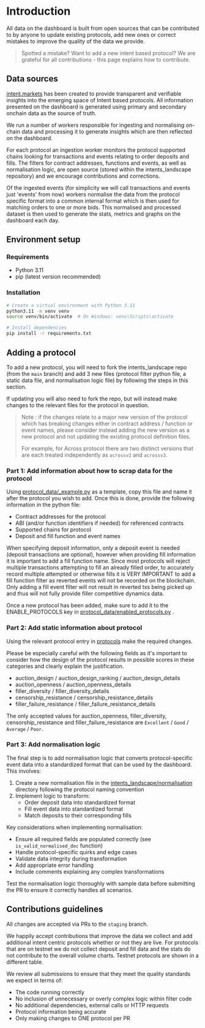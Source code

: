 # Introduction

All data on the dashboard is built from open sources that can be contributed to by anyone to update existing protocols, add new ones or correct mistakes to improve the quality of the data we provide.

> Spotted a mistake? Want to add a new intent based protocol? We are grateful for all contributions - this page explains how to contribute.

## Data sources

[intent.markets](https://intent.markets) has been created to provide transparent and verifiable insights into the emerging space of Intent based protocols. All information presented on the dashboard is generated using primary and secondary onchain data as the source of truth.

We run a number of workers responsible for ingesting and normalising on-chain data and processing it to generate insights which are then reflected on the dashboard.

For each protocol an ingestion worker monitors the protocol supported chains looking for transactions and events relating to order deposits and fills. The filters for contract addresses, functions and events, as well as normalisation logic, are open source (stored within the intents_landscape repository) and we encourage contributions and corrections.

Of the ingested events (for simplicity we will call transactions and events just 'events' from now) workers normalise the data from the protocol specific format into a common internal format which is then used for matching orders to one or more bids. This normalised and processed dataset is then used to generate the stats, metrics and graphs on the dashboard each day.

## Environment setup

### Requirements

- Python 3.11
- pip (latest version recommended)

### Installation

```bash
# Create a virtual environment with Python 3.11
python3.11 -m venv venv
source venv/bin/activate  # On Windows: venv\Scripts\activate

# Install dependencies
pip install -r requirements.txt
```

## Adding a protocol

To add a new protocol, you will need to fork the intents_landscape repo (from the `main` branch) and add 3 new files (protocol filter python file, a static data file, and normalisation logic file) by following the steps in this section.

If updating you will also need to fork the repo, but will instead make changes to the relevant files for the protocol in question.

> Note : if the changes relate to a major new version of the protocol which has breaking changes either in contract address / function or event names, please consider instead adding the new version as a new protocol and not updating the existing protocol definition files.
>
> For example, for Across protocol there are two distinct versions that are each treated independently as `acrossv2` and `acrossv3`.

### Part 1: Add information about how to scrap data for the protocol

Using [protocol_data/\_example.py](https://github.com/AneraLabs/intents_landscape/blob/main/protocol_data/_example.py) as a template, copy this file and name it after the protocol you wish to add. Once this is done, provide the following information in the python file:

- Contract addresses for the protocol
- ABI (and/or function identifiers if needed) for referenced contracts
- Supported chains for protocol
- Deposit and fill function and event names

When specifying deposit information, only a deposit event is needed (deposit transactions are optional), however when providing fill information it is important to add a fill function name. Since most protocols will reject multiple transactions attempting to fill an already filled order, to accurately record multiple attempted or otherwise fills it is VERY IMPORTANT to add a fill function filter as reverted events will not be recorded on the blockchain. Only adding a fill event filter will not result in reverted txs being picked up and thus will not fully provide filler competitive dynamics data.

Once a new protocol has been added, make sure to add it to the ENABLE_PROTOCOLS key in [protocol_data/enabled_protocols.py](https://github.com/AneraLabs/intents_landscape/blob/main/protocol_data/enabled_protocols.py) .

### Part 2: Add static information about protocol

Using the relevant protocol entry in [protocols](https://github.com/AneraLabs/intents_landscape/tree/main/protocols) make the required changes.

Please be especially careful with the following fields as it's important to consider how the design of the protocol results in possible scores in these categories and clearly explain the justification.

- auction_design / auction_design_ranking / auction_design_details
- auction_openness / auction_openness_details
- filler_diversity / filler_diversity_details
- censorship_resistance / censorship_resistance_details
- filler_failure_resistance / filler_failure_resistance_details

The only accepted values for auction_openness, filler_diversity, censorship_resistance and filler_failure_resistance are `Excellent` / `Good` / `Average` / `Poor`.

### Part 3: Add normalisation logic

The final step is to add normalisation logic that converts protocol-specific event data into a standardized format that can be used by the dashboard. This involves:

1. Create a new normalisation file in the [intents_landscape/normalisation](https://github.com/AneraLabs/intents_landscape/tree/main/normalisation) directory following the protocol naming convention
2. Implement logic to transform:
   - Order deposit data into standardized format
   - Fill event data into standardized format
   - Match deposits to their corresponding fills

Key considerations when implementing normalisation:

- Ensure all required fields are populated correctly (see `is_valid_normalised_doc` function)
- Handle protocol-specific quirks and edge cases
- Validate data integrity during transformation
- Add appropriate error handling
- Include comments explaining any complex transformations

Test the normalisation logic thoroughly with sample data before submitting the PR to ensure it correctly handles all scenarios.

## Contributions guidelines

All changes are accepted via PRs to the `staging` branch.

We happily accept contributions that improve the data we collect and add additional intent centric protocols whether or not they are live. For protocols that are on testnet we do not collect deposit and fill data and the stats do not contribute to the overall volume charts. Testnet protocols are shown in a different table.

We review all submissions to ensure that they meet the quality standards we expect in terms of:

- The code running correctly
- No inclusion of unnecessary or overly complex logic within filter code
- No additional dependencies, external calls or HTTP requests
- Protocol information being accurate
- Only making changes to ONE protocol per PR
